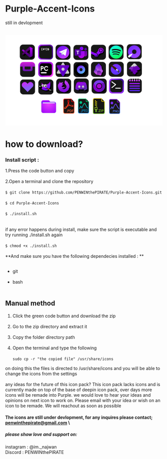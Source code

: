 <b><h1>Purple-Accent-Icons</h1></b>
 still in devlopment
 <BR><BR>


![Alt Text](imgs/wwd.png)

# how to download?

### Install script :
  1.Press the code button and copy<br><br>
  2.Open a terminal and clone the repository<br><br>
`$ git clone https://github.com/PENWINthePIRATE/Purple-Accent-Icons.git`<br><br>
  `$ cd Purple-Accent-Icons`<br><br>
  `$ ./install.sh`  <br><br>
  <br>if any error happens during install, make sure the script is executable and try running ./install.sh again<br><br>
  `$ chmod +x ./install.sh`<br><br>
  **And make sure you have the following dependecies installed : **<br><br>
  - git<br><br>
  - bash<br><br>
  ## Manual method
#### 
1. Click the green code button and download the zip<br><br>
2. Go to the zip directory and extract it<br><br>
3. Copy the folder directory path<br><br>
4. Open the terminal and type the following
\
\
`sudo cp -r "the copied file" /usr/share/icons`
  
  
  


on doing this the files is directed to /usr/share/icons and you will be able to change the icons from the settings
<br><br>
any ideas for the future of this icon pack? This icon pack lacks icons and is currently made on top of the base of deepin icon pack, over days more icons will be remade into Purple. we would love to hear your ideas and opinions on next icon to work on. Please email with your idea or wish on an icon to be remade. We will reachout as soon as possible
#### The icons are still under devlopment, for any inquires please contact; penwinthepirate@gmail.com \


##### please show love and support on: 
instagram : @im._najwan <br>
Discord : PENWINthePIRATE

